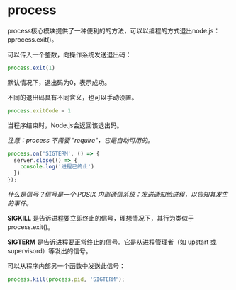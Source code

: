 # process
process核心模块提供了一种便利的的方法，可以以编程的方式退出node.js：pprocess.exit()。

可以传入一个整数，向操作系统发送退出码：
```javascript
process.exit(1)
```
默认情况下，退出码为0，表示成功。

不同的退出码具有不同含义，也可以手动设置。
```javascript
process.exitCode = 1
```
当程序结束时，Node.js会返回该退出码。

*注意：process 不需要 "require"，它是自动可用的。*

```javascript
process.on('SIGTERM', () => {
  server.close(() => {
    console.log('进程已终止')
  })
});
```
*什么是信号？信号是一个 POSIX 内部通信系统：发送通知给进程，以告知其发生的事件。*

**SIGKILL** 是告诉进程要立即终止的信号，理想情况下，其行为类似于 process.exit()。

**SIGTERM** 是告诉进程要正常终止的信号。它是从进程管理者（如 upstart 或 supervisord）等发出的信号。

可以从程序内部另一个函数中发送此信号：
```javascript
process.kill(process.pid, 'SIGTERM');
```